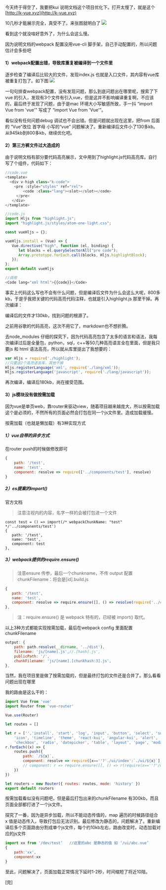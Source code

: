 今天终于得空了，我要把kui 说明文档这个项目优化下。打开太慢了，就是这个 [http://k-vue.xyz](http://k-vue.xyz)

10几秒才能展示完全，真受不了。来张图就明白了
![](https://www.chuchur.com/2018-2-2/1521536803437.png)

看到这个就没啥好意外了，为什么会这么慢。

因为说明文档的webpack 配置没用vue-cli 脚手架，自己手动配置的，所以问题估计会多些吧

#### 1）webpack配置出错，导致库重复被编译到一个文件里
逐步检查了编译后比较大的文件，发现index.js 也就是入口文件，其内容有vue库被重复打包了。如下图
![](https://www.chuchur.com/2018-2-2/1521538004963.png)

一句句排查webpack配置，没有发现问题，那么到底问题出在哪里呢，搜索了下vue 的引入，发现有3个文件有引入vue，但是这并不影响编译重复啊，不应该的，最后终于发现了问题，由于是mac 环境大小写敏感所致，手一抖 “import Vue from 'vue'” 写成了 “import Vue from 'Vue'”。

看似没有任何问题debug 调试也不会出错。但是问题就出现在这里，把from 后面的 “Vue”改位 首字母 小写的“vue” 问题解决了。重新编译后文件小了130多kb。从945kb到800多kb，继续优化吧。

#### 2）第三方裤文件过大造成的
由于说明文档有部分要代码高亮展示，文中用到了highlight.js代码高亮库。自行写了个组件，代码如下：
```javascript
//code.vue
<template>
  <div v-high class="k-code">
    <pre :style="styles" ref="rel">
        <code :class="lang"><slot></slot></code>
     </pre>
   </div>
</template>

//code.js
import Hljs from "highlight.js";
import "highlight.js/styles/atom-one-light.css";

const vueHljs = {};

vueHljs.install = (Vue) => {
   Vue.directive("high", function (el, binding) {
      let blocks = el.querySelectorAll("pre code");
      Array.prototype.forEach.call(blocks, Hljs.highlightBlock);
   });
};
export default vueHljs

//调用
<Code lang="xml html">{{code}}</Code>
```
事实上代码这么写也不会有什么问题，但是编译后文件为什么会这么大呢，800多kb，于是乎我把关键的代码高亮代码注释，也就是引入highlight.js 那里干掉。再次编译：

编译后的文件才130kb，找到问题的根源了。

之前用谷歌的代码高亮，这次不用它了，markdown也不想折腾。

去node_modules 仔细的探究下，因为代码高亮包含了太多的语言和语法，我每次编译过后是全量包，python，sql，c++等50几种高亮语言全在里面，但是我只要js 和 html 语法高亮，所以就从库里提出了我想要的：
```javascript
var Hljs = require('./highlight');
//只要这2个高亮语言库，其他干掉
Hljs.registerLanguage('xml', require('./lang/xml'));
Hljs.registerLanguage('javascript', require('./lang/javascript'));
```
再次编译，编译后180kb，尚在接受范围。

#### 3）js模块没有做按需加​​载
因为vue是单页web，靠router来驱动view，随着项目越来越庞大，所以按需加载这个是必须的，不然所有的页面必然会打包在同一个js文件里。造成加载缓慢。

按需加载（也就是懒加载）有3种实现方式

##### 1）vue自带的异步方式
在router push的时候做修改即可
```javascript
{
    path: '/test',
    name: 'test',
    component: resolve => require(['../components/test'], resolve)
}
```
##### 2）es提案的import()
官方文档

>注意注视内的内容，名字一样的会被打包进一个文件
```
const test = () => import(/* webpackChunkName: "test" */'../components/test')
{
   path: '/test',
   name: 'test',
   component: test
},
```
##### 3）webpack提供的require.ensure()

>注意ensure 传参，最后一个chunkname，不传 output 配置 chunkFilename：将会是[id].build.js
```js
{
   path: '/test',
   name: 'test',
   component: resolve => require.ensure([], () => resolve(require('../components/test')), 'test')
},
```
>注：require.ensure() 是 webpack 特有的，已经被 import() 取代。

以上3种方式都能实现按需加载，最后在webpack config 里面配置chunkFilename
```js
output: {
    path: path.resolve(__dirname, '../dist'),
    filename: 'js/[name].js',//.[hash].js',
    publicPath: '/',
    chunkFilename: 'js/[name].[chunkhash:3].js',
},
```
当然，我在项目里是做了按需加载的，但是最终打包的文件还是合并了。那么看看问题出现在哪里

我的路由是这么干的：
```js
import Vue from 'vue'
import Router from 'vue-router'

Vue.use(Router)

let routes = []

let r = ['','install', 'start', 'log', 'input', 'button', 'select', 'switch', 'form', 'colorpicker', 'loading',
    'icon', 'timeline', 'theme', 'react-kui', 'angular-kui', 'alert', 'message', 'notice', 'upload', 'poptip', 'menu', 'tabs', 'badge',
    'checkbox', 'radio', 'datepicker', 'table', 'layout', 'page', 'modal', 'kyui-loader', 'sponsor', 'about'];
r.forEach((x) => {
    routes.push({
        path: `/${x}`,
        component: resolve => require([x==''?'./ui/index':`./ui/${x}`], resolve),
        // component: r => require.ensure([], () => r(require(x==''?'/ui/index':`./ui/${x}`)), x)
    })
})

let routers = new Router({ routes: routes, mode: 'history' })
export default routers
```
按需加载看似没有问题吧，但是最后打包出来的chunkFilename 有300kb，而且页面全部都打进了一个js文件。

探究了一番，因为是异步加载，所以不能动态传值的，map 遍历的时候路径组合 x 值是动态传入，导致打包后无法识别。最后修改为静态的，问题解决了。重新编译后多个页面路由分割成单个js文件，每个约10kb左右，路由改变时，动态加载对应的js文件
```js
import xx from '/dev/test‘   //这里的abc 是静态的值 如 ‘/ui/abc.vue’
{
    path:'xx',
    component:xx  
}
```
至此，问题解决了，页面加载正常情况下延时1-2秒，时间缩短了将近10陪。

[完]
